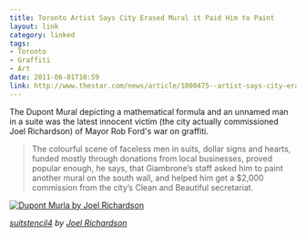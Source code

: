 ```yaml
---
title: Toronto Artist Says City Erased Mural it Paid Him to Paint
layout: link
category: linked
tags:
- Toronto
- Graffiti
- Art
date: 2011-06-01T10:59
link: http://www.thestar.com/news/article/1000475--artist-says-city-erased-mural-it-paid-him-to-paint
---
```


The Dupont Mural depicting a mathematical formula and an unnamed man in a suite was the latest innocent victim (the city actually commissioned Joel Richardson) of Mayor Rob Ford's war on graffiti.

> The colourful scene of faceless men in suits, dollar signs and hearts, funded mostly through donations from local businesses, proved popular enough, he says, that Giambrone’s staff asked him to paint another mural on the south wall, and helped him get a $2,000 commission from the city’s Clean and Beautiful secretariat.

<div class="illustration inline">
	<a href="http://cdn.mylesbraithwaite.com/media/uploads/linked/2011-06-01-toronto-artist-says-city-erased-mural-it-paid-him-to-paint/dupont_mural-large.jpg" title="Dupont Murla by Joel Richardson">
		<img src="http://cdn.mylesbraithwaite.com/media/uploads/linked/2011-06-01-toronto-artist-says-city-erased-mural-it-paid-him-to-paint/dupont_mural-small.jpg" alt="Dupont Murla by Joel Richardson">
	</a>
</div>

_[suitstencil4](http://www.flickr.com/photos/joelarichardson/5024477861/) by [Joel Richardson](http://www.flickr.com/photos/joelarichardson/ "Joel Richardson Flickr Profile")_